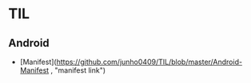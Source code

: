 # TIL

Android
-------
 * [Manifest](https://github.com/junho0409/TIL/blob/master/Android-Manifest , "manifest link")
